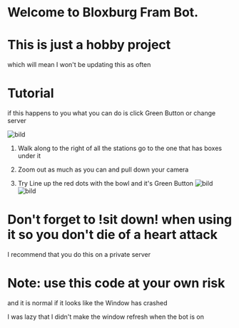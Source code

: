 # Welcome to Bloxburg Fram Bot.
# This is just a hobby project
which will mean I won't be updating this as often

# Tutorial

if this happens to you what you can do is click Green Button or change server

![bild](https://github.com/DisguisedOwI/Pizza-Bakery-Fram-Bot/assets/92737576/2f0c7c75-668a-4821-98f8-84c52d9da324)

1. Walk along to the right of all the stations go to the one that has boxes under it

2. Zoom out as much as you can and pull down your camera

3. Try Line up the red dots with the bowl and it's Green Button
![bild](https://github.com/DisguisedOwI/Pizza-Bakery-Fram-Bot/assets/92737576/ad4b1b64-b4cb-48be-89bd-b8df20880d63)
![bild](https://github.com/DisguisedOwI/Pizza-Bakery-Fram-Bot/assets/92737576/9dd45588-2321-41ba-b721-38a333586a25)

# Don't forget to !sit down! when using it so you don't die of a heart attack

I recommend that you do this on a private server


# Note: use this code at your own risk
and it is normal if it looks like the Window has crashed

I was lazy that I didn't make the window refresh when the bot is on

